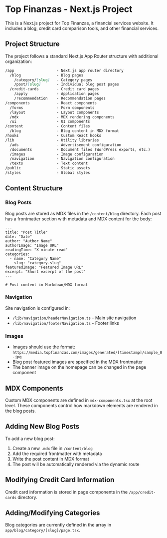 # Top Finanzas - Next.js Project

This is a Next.js project for Top Finanzas, a financial services website. It includes a blog, credit card comparison tools, and other financial services.

## Project Structure

The project follows a standard Next.js App Router structure with additional organization:

```markdown
/app                   - Next.js app router directory
  /blog                - Blog pages 
    /category/[slug]   - Category pages
    /post/[slug]       - Individual blog post pages
  /credit-cards        - Credit card pages
    /apply             - Application pages
    /recommendation    - Recommendation pages
/components            - React components
  /forms               - Form components
  /layout              - Layout components
  /mdx                 - MDX rendering components
  /ui                  - UI components
/content               - Content files
  /blog                - Blog content in MDX format
/hooks                 - Custom React hooks
/lib                   - Utility libraries 
  /ads                 - Advertisement configuration
  /documents           - Document files (WordPress exports, etc.)
  /images              - Image configuration
  /navigation          - Navigation configuration
  /texts               - Text content
/public                - Static assets
/styles                - Global styles
```

## Content Structure

### Blog Posts

Blog posts are stored as MDX files in the `/content/blog` directory. Each post has a frontmatter section with metadata and MDX content for the body:

```mdx
---
title: "Post Title"
date: "Date"
author: "Author Name"
authorImage: "Image URL"
readingTime: "X minute read"
categories:
  - name: "Category Name"
    slug: "category-slug"
featuredImage: "Featured Image URL"
excerpt: "Short excerpt of the post"
---

# Post content in Markdown/MDX format
```

### Navigation

Site navigation is configured in:

- `/lib/navigation/headerNavigation.ts` - Main site navigation
- `/lib/navigation/footerNavigation.ts` - Footer links

### Images

- Images should use the format: `https://media.topfinanzas.com/images/generated/[timestamp]/sample_0.jpg`
- Blog post featured images are specified in the MDX frontmatter
- The banner image on the homepage can be changed in the page component

## MDX Components

Custom MDX components are defined in `mdx-components.tsx` at the root level. These components control how markdown elements are rendered in the blog posts.

## Adding New Blog Posts

To add a new blog post:

1. Create a new `.mdx` file in `/content/blog`
2. Add the required frontmatter with metadata
3. Write the post content in MDX format
4. The post will be automatically rendered via the dynamic route

## Modifying Credit Card Information

Credit card information is stored in page components in the `/app/credit-cards` directory.

## Adding/Modifying Categories

Blog categories are currently defined in the array in `app/blog/category/[slug]/page.tsx`.
